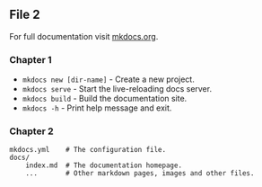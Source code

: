## File 2

For full documentation visit [mkdocs.org](https://www.mkdocs.org).

### Chapter 1

* `mkdocs new [dir-name]` - Create a new project.
* `mkdocs serve` - Start the live-reloading docs server.
* `mkdocs build` - Build the documentation site.
* `mkdocs -h` - Print help message and exit.

### Chapter 2

    mkdocs.yml    # The configuration file.
    docs/
        index.md  # The documentation homepage.
        ...       # Other markdown pages, images and other files.
